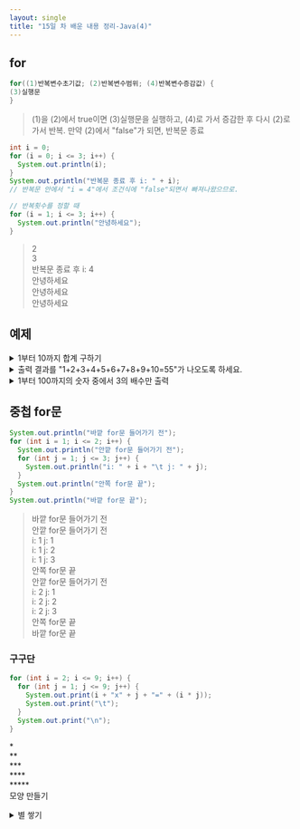```yaml
---
layout: single
title: "15일 차 배운 내용 정리-Java(4)"
---
```


## for

```java
for((1)반복변수초기값; (2)반복변수범위; (4)반복변수증감값) {
(3)실행문
}
```

>(1)을 (2)에서 true이면 (3)실행문을 실행하고, (4)로 가서 증감한 후 다시 (2)로 가서 반복. 만약 (2)에서 "false"가 되면, 반복문 종료

```java
int i = 0;
for (i = 0; i <= 3; i++) {
  System.out.println(i);
}
System.out.println("반복문 종료 후 i: " + i);
// 반복문 안에서 "i = 4"에서 조건식에 "false"되면서 빠져나왔으므로.

// 반복횟수를 정할 때
for (i = 1; i <= 3; i++) {
  System.out.println("안녕하세요");
}
```

>2\
3\
반복문 종료 후 i: 4\
안녕하세요\
안녕하세요\
안녕하세요

## 예제

<details>
<summary>1부터 10까지 합계 구하기</summary>
<div markdown="1">
  
```java
int sum = 0;
for (int i = 1; i <= 10; i++) {
  sum += i;
}
System.out.println(sum);
```
                       
</div>
</details>

<details>
<summary>출력 결과를 "1+2+3+4+5+6+7+8+9+10=55"가 나오도록 하세요.</summary>
<div markdown="1">
  
```java
int sum = 0;
for (int i = 1; i <= 10; i++) {
  sum += i;
  System.out.print(i);
  if (i < 10) {
    System.out.print("+");
  } else {
    System.out.print("=");
  }
}
System.out.println(sum);
```
                       
</div>
</details>
  
<details>
<summary>1부터 100까지의 숫자 중에서 3의 배수만 출력</summary>
<div markdown="1">
  
```java
for (int i = 1; i <= 100; i++) {
  if (i % 3 == 0) {
    System.out.println(i);
  }
}
```
                        
```java
for (int i = 3; i <= 100; i += 3) {
  System.out.println(i);
}
```
  
</div>
</details>
  
## 중첩 for문

```java
System.out.println("바깥 for문 들어가기 전");
for (int i = 1; i <= 2; i++) {
  System.out.println("안깥 for문 들어가기 전");
  for (int j = 1; j <= 3; j++) {
    System.out.println("i: " + i + "\t j: " + j);
  }
  System.out.println("안쪽 for문 끝");
}
System.out.println("바깥 for문 끝");
```
  
>바깥 for문 들어가기 전\
안깥 for문 들어가기 전\
i: 1	 j: 1\
i: 1	 j: 2\
i: 1	 j: 3\
안쪽 for문 끝\
안깥 for문 들어가기 전\
i: 2	 j: 1\
i: 2	 j: 2\
i: 2	 j: 3\
안쪽 for문 끝\
바깥 for문 끝

### 구구단
  
```java
for (int i = 2; i <= 9; i++) {
  for (int j = 1; j <= 9; j++) {
    System.out.print(i + "x" + j + "=" + (i * j));
    System.out.print("\t");
  }
  System.out.print("\n");
}
```

\*\
\**\
***\
****\
*****\
모양 만들기
  
<details>
<summary>별 쌓기</summary>
<div markdown="1">
  
```java
for (int i = 1; i <= 5; i++) {
  for (int j = 1; j <= i; j++) {
    System.out.print("*");
  }
  System.out.println();
}
```
  
</div>
</details>
  
